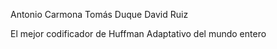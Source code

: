 Antonio Carmona
Tomás Duque
David Ruiz

El mejor codificador de Huffman Adaptativo del mundo entero 
